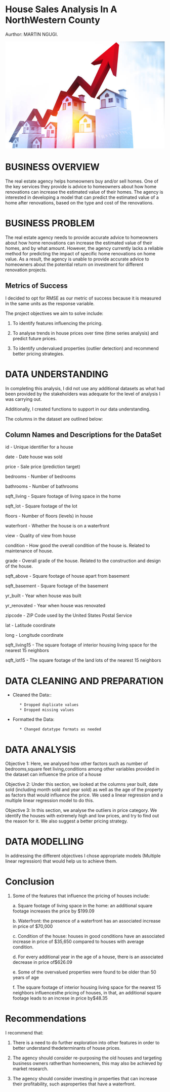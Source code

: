 # House Sales Analysis In A NorthWestern County
Aurthor: MARTIN NGUGI.

![Alt text](screenshots/istockphoto-1251280798-612x612.jpg)

# BUSINESS OVERVIEW
The real estate agency helps homeowners buy and/or sell homes. One of the key services they provide is advice to homeowners about how home renovations can increase the estimated value of their homes. The agency is interested in developing a model that can predict the estimated value of a home after renovations, based on the type and cost of the renovations.

# BUSINESS PROBLEM
The real estate agency needs to provide accurate advice to homeowners about how home renovations can increase the estimated value of their homes, and by what amount. However, the agency currently lacks a reliable method for predicting the impact of specific home renovations on home value. As a result, the agency is unable to provide accurate advice to homeowners about the potential return on investment for different renovation projects.

## Metrics of Success
I decided to opt for RMSE as our metric of success because it is measured in the same units as the response variable.

The project objectives we aim to solve include:

1. To identify features influencing the pricing.

2. To analyse trends in house prices over time (time series analysis) and predict future prices.

3. To identify undervalued properties (outlier detection) and recommend better pricing strategies.

# DATA UNDERSTANDING
In completing this analysis, I did not use any additional datasets as what had been provided by the stakeholders was adequate for the level of analysis I was carrying out.

Additionally, I created functions to support in our data understanding.

The columns in the dataset are outlined below:

## Column Names and Descriptions for the DataSet
id - Unique identifier for a house

date - Date house was sold

price - Sale price (prediction target)

bedrooms - Number of bedrooms

bathrooms - Number of bathrooms

sqft_living - Square footage of living space in the home

sqft_lot - Square footage of the lot

floors - Number of floors (levels) in house

waterfront - Whether the house is on a waterfront

view - Quality of view from house

condition - How good the overall condition of the house is. Related to maintenance of house.

grade - Overall grade of the house. Related to the 
construction and design of the house.

sqft_above - Square footage of house apart from basement

sqft_basement - Square footage of the basement

yr_built - Year when house was built

yr_renovated - Year when house was renovated

zipcode - ZIP Code used by the United States Postal Service

lat - Latitude coordinate

long - Longitude coordinate

sqft_living15 - The square footage of interior housing living 
space for the nearest 15 neighbors

sqft_lot15 - The square footage of the land lots of the 
nearest 15 neighbors

# DATA CLEANING AND PREPARATION
- Cleaned the Data::

         * Dropped duplicate values
         * Dropped missing values
- Formatted the Data:

         * Changed datatype formats as needed

# DATA ANALYSIS
Objective 1: Here, we analysed how other factors such as number of bedrooms,square feet living,conditions among other variables provided in the dataset can influence the price of a house

Objective 2: Under this section, we looked at the columns year built, date sold (including month sold and year sold) as well as the age of the property as factors that would influence the price. We used a linear regression and a multiple linear regression model to do this.

Objective 3: In this section, we analyse the outliers in price category. We identify the houses with extremely high and low prices, and try to find out the reason for it. We also suggest a better pricing strategy.

# DATA MODELLING
In addressing the different objectives I chose appropriate models (Multiple linear regression) that would help us to achieve them.

# Conclusion
1. Some of the features that influence the pricing of houses include:

    a. Square footage of living space in the home: an additional square footage increases the
       price by $199.09

    b. Waterfront: the presence of a waterfront has an associated increase in price of $70,000

    c. Condition of the house: houses in good conditions have an associated increase in price of
       $35,650 compared to houses with average condition.

    d. For every additional year in the age of a house, there is an associated decrease in price of$626.09

    e. Some of the overvalued properties were found to be older than 50 years of age
    
    f. The square footage of interior housing living space for the nearest 15 neighbors influencesthe pricing of houses, in that, an additional square   footage leads to an increse in price by$48.35  

# Recommendations
I recommend that:

1. There is a need to do further exploration into other features in order to better understand thedeterminants of house prices.

2. The agency should consider re-purposing the old houses and targeting business owners ratherthan homeowners, this may also be achieved by market research.

3. The agency should consider investing in properties that can increase their profitability, such asproperties that have a waterfront.